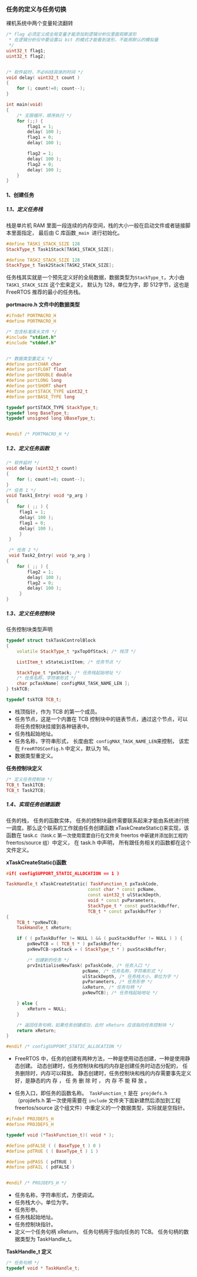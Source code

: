 ### 任务的定义与任务切换 

裸机系统中两个变量轮流翻转 

```c++
/* flag 必须定义成全局变量才能添加到逻辑分析仪里面观察波形
 * 在逻辑分析仪中要设置以 bit 的模式才能看到波形，不能用默认的模拟量
 */
uint32_t flag1;
uint32_t flag2;


/* 软件延时，不必纠结具体的时间 */
void delay( uint32_t count )
{
    for (; count!=0; count--);
}

int main(void)
{
    /* 无限循环，顺序执行 */
    for (;;) {
        flag1 = 1;
        delay( 100 );
        flag1 = 0;
        delay( 100 );

        flag2 = 1;
        delay( 100 );
        flag2 = 0;
        delay( 100 );
    }
}
```

#### 1、创建任务

##### 1.1、定义任务栈

栈是单片机 RAM 里面一段连续的内存空间，栈的大小一般在启动文件或者链接脚本里面指定， 最后由 C 库函数`_main `进行初始化。 

```c++
#define TASK1_STACK_SIZE 128
StackType_t Task1Stack[TASK1_STACK_SIZE];

#define TASK2_STACK_SIZE 128
StackType_t Task2Stack[TASK2_STACK_SIZE];
```

任务栈其实就是一个预先定义好的全局数据，数据类型为`StackType_t`，大小由 `TASK1_STACK_SIZE` 这个宏来定义， 默认为 128，单位为字，即 512字节，这也是 FreeRTOS 推荐的最小的任务栈。 

**portmacro.h 文件中的数据类型** 

```c++
#ifndef PORTMACRO_H
#define PORTMACRO_H

/* 包含标准库头文件 */
#include "stdint.h"
#include "stddef.h"


/* 数据类型重定义 */
#define portCHAR char
#define portFLOAT float
#define portDOUBLE double
#define portLONG long
#define portSHORT short
#define portSTACK_TYPE uint32_t
#define portBASE_TYPE long

typedef portSTACK_TYPE StackType_t;
typedef long BaseType_t;
typedef unsigned long UBaseType_t;


#endif /* PORTMACRO_H */
```

##### 1.2、定义任务函数

```c++
/* 软件延时 */
void delay (uint32_t count)
{
	for (; count!=0; count--);
}
/* 任务 1 */
void Task1_Entry( void *p_arg ) 
{
    for ( ;; ) {
     flag1 = 1;
     delay( 100 );
     flag1 = 0;
     delay( 100 );
     }
 }

 /* 任务 2 */
 void Task2_Entry( void *p_arg ) 
{
	for ( ;; ) {
        flag2 = 1;
        delay( 100 );
        flag2 = 0;
        delay( 100 );
     }
}
```

##### 1.3、定义任务控制块 

任务控制块类型声明 

```c++
typedef struct tskTaskControlBlock
{
    volatile StackType_t *pxTopOfStack; /* 栈顶 */ 

    ListItem_t xStateListItem; /* 任务节点 */

    StackType_t *pxStack; /* 任务栈起始地址 */
    /* 任务名称，字符串形式 */
    char pcTaskName[ configMAX_TASK_NAME_LEN ];
} tskTCB;

typedef tskTCB TCB_t;
```

- 栈顶指针，作为 TCB 的第一个成员。 
- 任务节点，这是一个内置在 TCB 控制块中的链表节点，通过这个节点，可以将任务控制块挂接到各种链表中。 
- 任务栈起始地址。 
- 任务名称，字符串形式， 长度由宏` configMAX_TASK_NAME_LEN`来控制， 该宏在 `FreeRTOSConfig.h` 中定义，默认为 16。 
- 数据类型重定义。 

**任务控制块定义**

```c++
/* 定义任务控制块 */
TCB_t Task1TCB;
TCB_t Task2TCB;
```

##### 1.4、实现任务创建函数 

任务的栈， 任务的函数实体， 任务的控制块最终需要联系起来才能由系统进行统一调度。那么这个联系的工作就由任务创建函数 xTaskCreateStatic()来实现，该函数在 task.c<font size=2>（task.c 第一次使用需要自行在文件夹 freertos 中新建并添加到工程的 freertos/source 组）</font>中定义， 在 task.h 中声明， 所有跟任务相关的函数都在这个文件定义。

**xTaskCreateStatic()函数** 

```c++
#if( configSUPPORT_STATIC_ALLOCATION == 1 ) 

TaskHandle_t xTaskCreateStatic( TaskFunction_t pxTaskCode,
                               const char * const pcName,
                               const uint32_t ulStackDepth, 
                               void * const pvParameters,
                               StackType_t * const puxStackBuffer,
                               TCB_t * const pxTaskBuffer )
{
    TCB_t *pxNewTCB;
    TaskHandle_t xReturn;

    if ( ( pxTaskBuffer != NULL ) && ( puxStackBuffer != NULL ) ) {
        pxNewTCB = ( TCB_t * ) pxTaskBuffer;
        pxNewTCB->pxStack = ( StackType_t * ) puxStackBuffer;

        /* 创建新的任务 */
        prvInitialiseNewTask( pxTaskCode, /* 任务入口 */
                             pcName, /* 任务名称，字符串形式 */
                             ulStackDepth, /* 任务栈大小，单位为字 */
                             pvParameters, /* 任务形参 */
                             &xReturn, /* 任务句柄 */
                             pxNewTCB); /* 任务栈起始地址 */

    } else {
        xReturn = NULL;
    }

    /* 返回任务句柄，如果任务创建成功，此时 xReturn 应该指向任务控制块 */
    return xReturn; 
}

#endif /* configSUPPORT_STATIC_ALLOCATION */
```

- FreeRTOS 中，任务的创建有两种方法，一种是使用动态创建，一种是使用静态创建。 动态创建时，任务控制块和栈的内存是创建任务时动态分配的， 任务删除时，内存可以释放。 静态创建时，任务控制块和栈的内存需要事先定义好，是静态的内 存 ， 任 务 删 除 时 ， 内 存 不 能 释 放 。  

- 任务入口，即任务的函数名称。` TaskFunction_t` 是在` projdefs.h`（projdefs.h 第一次使用需要在 `include` 文件夹下面新建然后添加到工程 freertos/source 这个组文件）中重定义的一个数据类型，实际就是空指针。

```c++
#ifndef PROJDEFS_H
#define PROJDEFS_H

typedef void (*TaskFunction_t)( void * );

#define pdFALSE ( ( BaseType_t ) 0 )
#define pdTRUE ( ( BaseType_t ) 1 )

#define pdPASS ( pdTRUE )
#define pdFAIL ( pdFALSE )


#endif /* PROJDEFS_H */
```

- 任务名称，字符串形式，方便调试。 
- 任务栈大小，单位为字。 
- 任务形参。 
- 任务栈起始地址。 
- 任务控制块指针。 
- 定义一个任务句柄 xReturn， 任务句柄用于指向任务的 TCB。 任务句柄的数据类型为 TaskHandle_t。

**TaskHandle_t 定义** 

```c++
/* 任务句柄 */
typedef void * TaskHandle_t;
```

